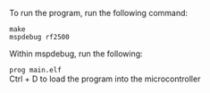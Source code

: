 To run the program, run the following command:

`make`
<br/>
`mspdebug rf2500`

Within mspdebug, run the following:

`prog main.elf`
<br/>
Ctrl + D to load the program into the microcontroller
